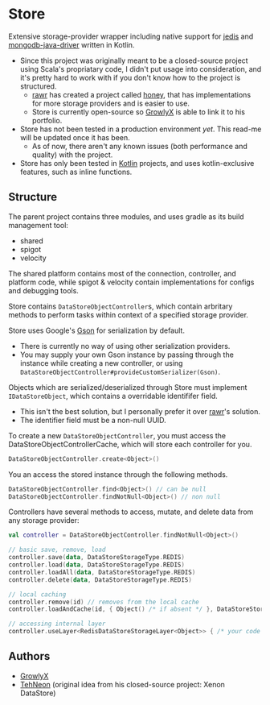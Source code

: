 # Store
Extensive storage-provider wrapper including native support for [jedis](https://github.com/redis/jedis) and [mongodb-java-driver](https://github.com/mongodb/mongo-java-driver) written in Kotlin.
 - Since this project was originally meant to be a closed-source project using Scala's propriatary code, I didn't put usage into consideration, and it's pretty hard to work with if you don't know how to the project is structured.
   * [rawr](https://github.com/devrawr) has created a project called [honey](https://github.com/devrawr/honey), that has implementations for more storage providers and is easier to use.
   * Store is currently open-source so [GrowlyX](https://github.com/growlyx) is able to link it to his portfolio.
 - Store has not been tested in a production environment *yet*. This read-me will be updated once it has been.
   * As of now, there aren't any known issues (both performance and quality) with the project.
 - Store has only been tested in [Kotlin](https://kotlinlang.org) projects, and uses kotlin-exclusive features, such as inline functions.

## Structure
The parent project contains three modules, and uses gradle as its build management tool:
- shared
- spigot
- velocity

The shared platform contains most of the connection, controller, and platform code, while spigot & velocity contain implementations for configs and debugging tools.

Store contains `DataStoreObjectController`s, which contain arbritary methods to perform tasks within context of a specified storage provider.

Store uses Google's [Gson](https://github.com/google/gson) for serialization by default.
- There is currently no way of using other serialization providers.
- You may supply your own Gson instance by passing through the instance while creating a new controller, or using `DataStoreObjectController#provideCustomSerializer(Gson)`.

Objects which are serialized/deserialized through Store must implement `IDataStoreObject`, which contains a overridable identififer field.
- This isn't the best solution, but I personally prefer it over [rawr](https://github.com/devrawr)'s solution.
- The identifier field must be a non-null UUID.

To create a new `DataStoreObjectController`, you must access the DataStoreObjectControllerCache, which will store each controller for you.

```kt
DataStoreObjectController.create<Object>()
```

You an access the stored instance through the following methods.
```kt
DataStoreObjectController.find<Object>() // can be null
DataStoreObjectController.findNotNull<Object>() // non null
```

Controllers have several methods to access, mutate, and delete data from any storage provider:
```kt
val controller = DataStoreObjectController.findNotNull<Object>()

// basic save, remove, load
controller.save(data, DataStoreStorageType.REDIS)
controller.load(data, DataStoreStorageType.REDIS)
controller.loadAll(data, DataStoreStorageType.REDIS)
controller.delete(data, DataStoreStorageType.REDIS)

// local caching
controller.remove(id) // removes from the local cache
controller.loadAndCache(id, { Object() /* if absent */ }, DataStoreStorageType.REDIS)

// accessing internal layer
controller.useLayer<RedisDataStoreStorageLayer<Object>> { /* your code */ }
```

## Authors
- [GrowlyX](https://github.com/growlyx)
- [TehNeon](https://github.com/tehneon) (original idea from his closed-source project: Xenon DataStore)
